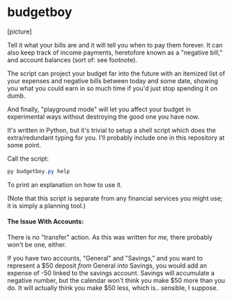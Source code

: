 # budgetboy

[picture]

Tell it what your bills are and it will tell you when to pay them forever. It can also keep track of income payments, heretofore known as a "negative bill," and account balances (sort of: see footnote).

The script can project your budget far into the future with an itemized list of your expenses and negative bills between today and some date, showing you what you could earn in so much time if you'd just stop spending it on dumb.

And finally, "playground mode" will let you affect your budget in experimental ways without destroying the good one you have now.

It's written in Python, but it's trivial to setup a shell script which does the extra/redundant typing for you. I'll probably include one in this repository at some point.

Call the script:

```powershell
py budgetboy.py help
```

To print an explanation on how to use it.

(Note that this script is separate from any financial services you might use; it is simply a planning tool.)

#### **The Issue With Accounts:**

There is no "transfer" action. As this was written for *me,* there probably won't be one, either.

If you have two accounts, "General" and "Savings," and you want to represent a $50 deposit *from* General *into* Savings, you would add an expense of -50 linked to the savings account. Savings will accumulate a negative number, but the calendar won't think you make $50 more than you do. It will actually think you make $50 less, which is.. sensible, I suppose.